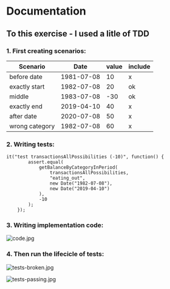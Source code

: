 # Documentation 
## To this exercise - I used a litle of TDD
### 1. First creating  scenarios:
Scenario  | Date | value | include
------------- | -------------|--|--
before date  |  1981-07-08 | 10 | x
exactly start |  1982-07-08 | 20 | ok
middle  |  1983-07-08 | -30 | ok
exactly end  |  2019-04-10 | 40 | x
after date  |  2020-07-08 | 50 | x
wrong category  |  1982-07-08 | 60 | x

### 2. Writing tests:
```
it("test transactionsAllPossibilities (-10)", function() {
		assert.equal(
			getBalanceByCategoryInPeriod(
				transactionsAllPossibilities,
				"eating_out",
				new Date("1982-07-08"),
				new Date("2019-04-10")
			),
			-10
		);
	});
```
### 3. Writing implementation code:

![code.jpg](https://github.com/williansmartins/test---javascript/blob/master/code.jpg)
### 4. Then run the lifecicle of tests:

![tests-broken.jpg](https://github.com/williansmartins/test---javascript/blob/master/tests-broken.jpg)


![tests-passing.jpg](https://github.com/williansmartins/test---javascript/blob/master/tests-passing.jpg)


